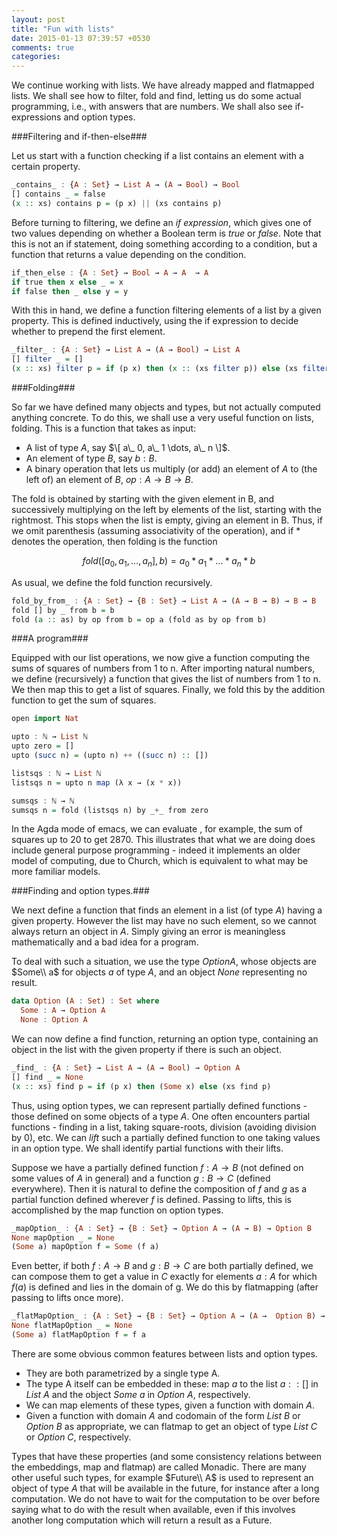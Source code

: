 ```yaml
---
layout: post
title: "Fun with lists"
date: 2015-01-13 07:39:57 +0530
comments: true
categories:
---
```


We continue working with lists. We have already mapped and flatmapped lists. We shall see how to filter, fold and find, letting us do some actual programming, i.e., with answers that are numbers. We shall also see if-expressions and option types.

###Filtering  and if-then-else###

Let us start with a function checking if a list contains an element with a certain property.

```haskell checking if a list contains an element with a given property
_contains_ : {A : Set} → List A → (A → Bool) → Bool
[] contains _ = false
(x :: xs) contains p = (p x) || (xs contains p)
```


Before turning to filtering, we define an *if expression*, which gives one of two values depending on whether a Boolean term is $true$ or $false$. Note that this is not an if statement, doing something according to a condition, but a function that returns a value depending on the condition.

```haskell if expression
if_then_else : {A : Set} → Bool → A → A  → A
if true then x else _ = x
if false then _ else y = y
```

With this in hand, we define a function filtering elements of a list by a given property. This is defined inductively, using the if expression to decide whether to prepend the first element.

```haskell filtering a list
_filter_ : {A : Set} → List A → (A → Bool) → List A
[] filter _ = []
(x :: xs) filter p = if (p x) then (x :: (xs filter p)) else (xs filter p)
```

###Folding###

So far we have defined many objects and types, but not actually computed anything concrete. To do this, we shall use a very useful function on lists, folding. This is a function that takes as input:

* A list of type $A$, say $\[ a\_ 0, a\_ 1 \dots, a\_ n \]$.
* An element of type $B$, say $b : B$.
* A binary operation that lets us multiply (or add) an element of $A$ to (the left of) an element of $B$, $op : A \to B \to B$.

The fold is obtained by starting with the given element in B, and successively multiplying on the left by elements of the list, starting with the rightmost. This stops when the list is empty, giving an element in B. Thus, if we omit parenthesis (assuming associativity of the operation), and if * denotes the operation, then folding is the function

$$fold([a_0, a_1, \dots, a_n], b) = a_0*a_1 * \dots * a_n *b$$

As usual, we define the fold function recursively.

```haskell Folding a list
fold_by_from_ : {A : Set} → {B : Set} → List A → (A → B → B) → B → B
fold [] by _ from b = b
fold (a :: as) by op from b = op a (fold as by op from b)
```

###A program###

Equipped with our list operations, we now give a function computing the sums of squares of numbers from 1 to n. After importing natural numbers, we define (recursively) a function that gives the list of numbers from 1 to n. We then map this to get a list of squares. Finally, we fold this by the addition function to get the sum of squares.

```haskell Sum of squares
open import Nat

upto : ℕ → List ℕ
upto zero = []
upto (succ n) = (upto n) ++ ((succ n) :: [])

listsqs : ℕ → List ℕ
listsqs n = upto n map (λ x → (x * x))

sumsqs : ℕ → ℕ
sumsqs n = fold (listsqs n) by _+_ from zero
```

In the Agda mode of emacs, we can evaluate , for example, the sum of squares up to $20$ to get $2870$. This illustrates that what we are doing does include general purpose programming - indeed it implements an older model of computing, due to Church, which is equivalent to what may be more familiar models.

###Finding and option types.###

We next define a function that finds an element in a list (of type $A$) having a given property. However the list may have no such element, so we cannot always return an object in $A$. Simply giving an error is meaningless mathematically and a bad idea for a program.

To deal with such a situation, we use the type $Option A$, whose objects are $Some\\ a$ for objects $a$ of type $A$, and an object $None$ representing no result.

```haskell Option types
data Option (A : Set) : Set where
  Some : A → Option A
  None : Option A
```

We can now define a find function, returning an option type, containing an object in the list with the given property if there is such an object.

```haskell finding in a list
_find_ : {A : Set} → List A → (A → Bool) → Option A
[] find _ = None
(x :: xs) find p = if (p x) then (Some x) else (xs find p)
```

Thus, using option types, we can represent partially defined functions - those defined on some objects of a type $A$. One often encounters partial functions - finding in a list, taking square-roots, division (avoiding division by $0$), etc.
We can *lift* such a partially defined function to one taking values in an option type. We shall identify partial functions with their lifts.

Suppose we have a partially defined function $f: A\to B$ (not defined on some values of $A$ in general) and a function $g : B \to C$ (defined everywhere). Then it is natural to define the composition of $f$ and $g$ as a partial function defined wherever $f$ is defined. Passing to lifts, this is accomplished by the map function on option types.

```haskell map on an option type
_mapOption_ : {A : Set} → {B : Set} → Option A → (A → B) → Option B
None mapOption _ = None
(Some a) mapOption f = Some (f a)
```

Even better, if both $f: A\to B$ and $g : B\to C$ are both partially defined, we can compose them to get a value in $C$ exactly for elements $a : A$ for which $f(a)$ is defined and lies in the domain of g. We do this  by flatmapping (after passing to lifts once more).

```haskell flatmap on option types
_flatMapOption_ : {A : Set} → {B : Set} → Option A → (A →  Option B) → Option B
None flatMapOption _ = None
(Some a) flatMapOption f = f a
```

There are some obvious common features between lists and option types.

* They are both parametrized by a single type A.
* The type A itself can be embedded in these: map $a$ to the list $a :: []$ in $List\ A$ and the object $Some\ a$ in $Option\ A$, respectively.
* We can map elements of these types, given a function with domain $A$.
* Given a function with domain $A$ and codomain of the form $List\ B$ or $Option\ B$ as appropriate, we can flatmap to get an object of type $List\ C$ or $Option\ C$, respectively.

Types that have these properties (and some consistency relations between the embeddings, map and flatmap) are called Monadic. There are many other useful such types, for example $Future\\ A$ is used to represent an object of type $A$ that will be available in the future, for instance after a long computation. We do not have to wait for the computation to be over before saying what to do with the result when available, even if this involves another long computation which will return a result as a Future.

